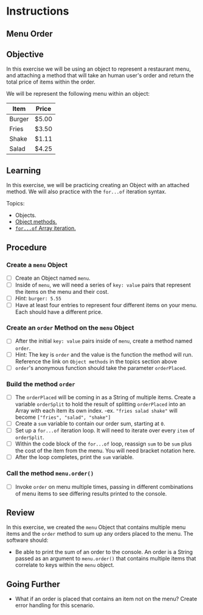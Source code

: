 # Instructions  

## Menu Order

## Objective

In this exercise we will be using an object to represent a restaurant menu, and attaching a method that will take an human user's order and return the total price of items within the order.

We will be represent the following menu within an object:

| Item   | Price |
|--------|-------|
| Burger | $5.00 |
| Fries  | $3.50 |
| Shake  | $1.11 |
| Salad  | $4.25 |

## Learning

In this exercise, we will be practicing creating an Object with an attached method. We will also practice with the `for...of` iteration syntax.

Topics:

- Objects.
- [Object methods.](https://developer.mozilla.org/en-US/docs/Learn/JavaScript/Objects/Basics)
- [`for...of` Array iteration.](https://developer.mozilla.org/en-US/docs/Web/JavaScript/Reference/Statements/for...of)


## Procedure


### Create a `menu` Object

- [ ] Create an Object named `menu`.
- [ ] Inside of `menu`, we will need a series of `key: value` pairs that represent the items on the menu and their cost.
- [ ] _Hint:_ `burger: 5.55`
- [ ] Have at least four entries to represent four different items on your menu. Each should have a different price.

### Create an `order` Method on the `menu` Object

- [ ] After the initial `key: value` pairs inside of `menu`, create a method named `order`.
- [ ] Hint: The key is `order` and the value is the function the method will run. Reference the link on `Object methods` in the topics section above 
- [ ] `order`'s anonymous function should take the parameter `orderPlaced`.

### Build the method `order`

- [ ] The `orderPlaced` will be coming in as a String of multiple items. Create a variable `orderSplit` to hold the result of splitting `orderPlaced` into an Array with each item its own index.
    -ex. `"fries salad shake"` will become `["fries", "salad", "shake"]`
- [ ] Create a `sum` variable to contain our order sum, starting at `0`.
- [ ] Set up a `for...of` iteration loop. It will need to iterate over every `item` of `orderSplit`.
- [ ] Within the code block of the `for...of` loop, reassign `sum` to be `sum` plus the cost of the item from the menu. You will need bracket notation here.
- [ ] After the loop completes, print the `sum` variable.

### Call the method `menu.order()`

- [ ] Invoke `order` on menu multiple times, passing in different combinations of menu items to see differing results printed to the console.

## Review

In this exercise, we created the `menu` Object that contains multiple menu items and the `order` method to sum up any orders placed to the menu. The software should:

- Be able to print the sum of an order to the console. An order is a String passed as an argument to `menu.order()` that contains multiple items that correlate to keys within the `menu` object.

## Going Further

- What if an order is placed that contains an item not on the menu? Create error handling for this scenario.